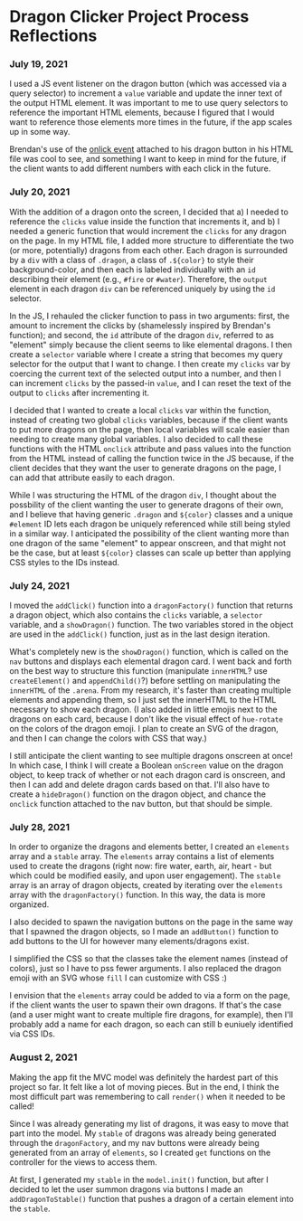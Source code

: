# Dragon Clicker Project Process Reflections

### July 19, 2021
I used a JS event listener on the dragon button (which was accessed via a query selector) to increment a `value` variable and update the inner text of the output HTML element. It was important to me to use query selectors to reference the important HTML elements, because I figured that I would want to reference those elements more times in the future, if the app scales up in some way.

Brendan's use of the [onlick event](https://www.w3schools.com/jsref/event_onclick.asp) attached to his dragon button in his HTML file was cool to see, and something I want to keep in mind for the future, if the client wants to add different numbers with each click in the future.

### July 20, 2021
With the addition of a dragon onto the screen, I decided that a) I needed to reference the `clicks` value inside the function that increments it, and b) I needed a generic function that would increment the `clicks` for any dragon on the page. In my HTML file, I added more structure to differentiate the two (or more, potentially) dragons from each other. Each dragon is surrounded by a `div` with a class of `.dragon`, a class of `.${color}` to style their background-color, and then each is labeled individually with an `id` describing their element (e.g., `#fire` or `#water`). Therefore, the `output` element in each dragon `div` can be referenced uniquely by using the `id` selector.

In the JS, I rehauled the clicker function to pass in two arguments: first, the amount to increment the clicks by (shamelessly inspired by Brendan's function); and second, the `id` attribute of the dragon `div`, referred to as "element" simply because the client seems to like elemental dragons. I then create a `selector` variable where I create a string that becomes my query selector for the output that I want to change. I then create my `clicks` var by coercing the current text of the selected output into a number, and then I can increment `clicks` by the passed-in `value`, and I can reset the text of the output to `clicks` after incrementing it.

I decided that I wanted to create a local `clicks` var within the function, instead of creating two global `clicks` variables, because if the client wants to put more dragons on the page, then local variables will scale easier than needing to create many global variables. I also decided to call these functions with the HTML `onclick` attribute and pass values into the function from the HTML instead of calling the function twice in the JS because, if the client decides that they want the user to generate dragons on the page, I can add that attribute easily to each dragon.

While I was structuring the HTML of the dragon `div`, I thought about the possbility of the client wanting the user to generate dragons of their own, and I believe that having generic `.dragon` and `${color}` classes and a unique `#element` ID lets each dragon be uniquely referenced while still being styled in a similar way. I anticipated the possibility of the client wanting more than one dragon of the same "element" to appear onscreen, and that might not be the case, but at least `${color}` classes can scale up better than applying CSS styles to the IDs instead.

### July 24, 2021
I moved the `addClick()` function into a `dragonFactory()` function that returns a dragon object, which also contains the `clicks` variable, a `selector` variable, and a `showDragon()` function. The two variables stored in the object are used in the `addClick()` function, just as in the last design iteration.

What's completely new is the `showDragon()` function, which is called on the `nav` buttons and displays each elemental dragon card. I went back and forth on the best way to structure this function (manipulate `innerHTML`? use `createElement()` and `appendChild()`?) before settling on manipulating the `innerHTML` of the `.arena`. From my research, it's faster than creating multiple elements and appending them, so I just set the innerHTML to the HTML necessary to show each dragon. (I also added in little emojis next to the dragons on each card, because I don't like the visual effect of `hue-rotate` on the colors of the dragon emoji. I plan to create an SVG of the dragon, and then I can change the colors with CSS that way.)

I still anticipate the client wanting to see multiple dragons onscreen at once! In which case, I think I will create a Boolean `onScreen` value on the dragon object, to keep track of whether or not each dragon card is onscreen, and then I can add and delete dragon cards based on that. I'll also have to create a `hideDragon()` function on the dragon object, and chance the `onclick` function attached to the nav button, but that should be simple.

### July 28, 2021
In order to organize the dragons and elements better, I created an `elements` array and a `stable` array. The `elements` array contains a list of elements used to create the dragons (right now: fire water, earth, air, heart - but which could be modified easily, and upon user engagement). The `stable` array is an array of dragon objects, created by iterating over the `elements` array with the `dragonFactory()` function. In this way, the data is more organized.

I also decided to spawn the navigation buttons on the page in the same way that I spawned the dragon objects, so I made an `addButton()` function to add buttons to the UI for however many elements/dragons exist.

I simplified the CSS so that the classes take the element names (instead of colors), just so I have to pss fewer arguments. I also replaced the dragon emoji with an SVG whose `fill` I can customize with CSS :)

I envision that the `elements` array could be added to via a form on the page, if the client wants the user to spawn their own dragons. If that's the case (and a user might want to create multiple fire dragons, for example), then I'll probably add a name for each dragon, so each can still b euniuely identified via CSS IDs.

### August 2, 2021
Making the app fit the MVC model was definitely the hardest part of this project so far. It felt like a lot of moving pieces. But in the end, I think the most difficult part was remembering to call `render()` when it needed to be called!

Since I was already generating my list of dragons, it was easy to move that part into the model. My `stable` of dragons was already being generated through the `dragonFactory`, and my nav buttons were already being generated from an array of `elements`, so I created `get` functions on the controller for the views to access them.

At first, I generated my `stable` in the `model.init()` function, but after I decided to let the user summon dragons via buttons I made an `addDragonToStable()` function that pushes a dragon of a certain element into the `stable`.